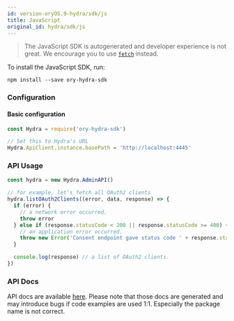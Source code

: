 ```yaml
---
id: version-oryOS.9-hydra/sdk/js
title: JavaScript
original_id: hydra/sdk/js
---
```


> The JavaScript SDK is autogenerated and developer experience is not great. We encourage you to
use [`fetch`](https://developer.mozilla.org/en-US/docs/Web/API/Fetch_API) instead.

To install the JavaScript SDK, run:

```
npm install --save ory-hydra-sdk
```

### Configuration

#### Basic configuration

```js
const Hydra = require('ory-hydra-sdk')

// Set this to Hydra's URL
Hydra.ApiClient.instance.basePath = 'http://localhost:4445'

```

### API Usage

```js
const hydra = new Hydra.AdminAPI()

// for example, let's fetch all OAuth2 clients
hydra.listOAuth2Clients((error, data, response) => {
  if (error) {
    // a network error occurred.
    throw error
  } else if (response.statusCode < 200 || response.statusCode >= 400) {
    // an application error occurred.
    throw new Error('Consent endpoint gave status code ' + response.statusCode + ', but status code 200 was expected.')
  }

  console.log(response) // a list of OAuth2 clients.
})
```

### API Docs

API docs are available [here](https://github.com/ory/hydra/blob/master/sdk/js/swagger/README.md).
Please note that those docs are generated and may introduce bugs if code examples are used 1:1. Especially
the package name is not correct.
